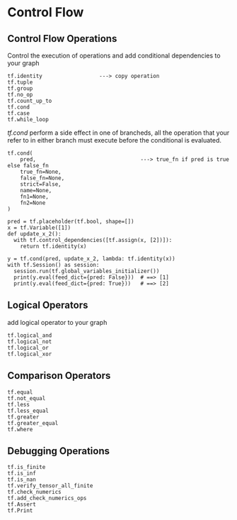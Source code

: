 # Control Flow

## Control Flow Operations
Control the execution of operations and add conditional dependencies to your graph
```
tf.identity                  ---> copy operation
tf.tuple
tf.group
tf.no_op
tf.count_up_to
tf.cond
tf.case
tf.while_loop
```
*tf.cond* perform a side effect in one of brancheds, all the operation that your refer to in either branch must execute before the
conditional is evaluated.
```
tf.cond(
    pred,                                 ---> true_fn if pred is true else false_fn
    true_fn=None,
    false_fn=None,
    strict=False,
    name=None,
    fn1=None,
    fn2=None
)
```

```
pred = tf.placeholder(tf.bool, shape=[])
x = tf.Variable([1])
def update_x_2():
  with tf.control_dependencies([tf.assign(x, [2])]):
    return tf.identity(x)
  
y = tf.cond(pred, update_x_2, lambda: tf.identity(x))
with tf.Session() as session:
  session.run(tf.global_variables_initializer())
  print(y.eval(feed_dict={pred: False}))  # ==> [1]
  print(y.eval(feed_dict={pred: True}))   # ==> [2]

```



## Logical Operators

add logical operator to your graph
```
tf.logical_and
tf.logical_not
tf.logical_or
tf.logical_xor
```
## Comparison Operators
```
tf.equal
tf.not_equal
tf.less
tf.less_equal
tf.greater
tf.greater_equal
tf.where
```
## Debugging Operations
```
tf.is_finite
tf.is_inf
tf.is_nan
tf.verify_tensor_all_finite
tf.check_numerics
tf.add_check_numerics_ops
tf.Assert
tf.Print
```


